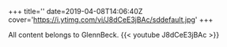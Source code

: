 +++
title=''
date=2019-04-08T14:06:40Z
cover='https://i.ytimg.com/vi/J8dCeE3jBAc/sddefault.jpg'
+++

All content belongs to GlennBeck.
{{< youtube J8dCeE3jBAc >}}
